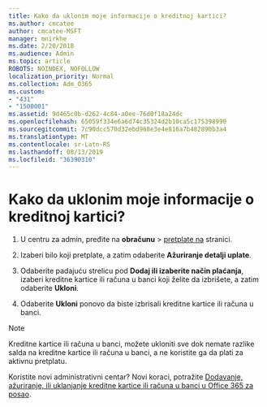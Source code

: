 ```yaml
---
title: Kako da uklonim moje informacije o kreditnoj kartici?
ms.author: cmcatee
author: cmcatee-MSFT
manager: mnirkhe
ms.date: 2/20/2018
ms.audience: Admin
ms.topic: article
ROBOTS: NOINDEX, NOFOLLOW
localization_priority: Normal
ms.collection: Adm_O365
ms.custom:
- "431"
- "1500001"
ms.assetid: 9d465c0b-d262-4c84-a0ee-76d0f18a24dc
ms.openlocfilehash: 65059f334e6a6d74c35324d2b10ca5c175398990
ms.sourcegitcommit: 7c90dcc570d32ebd968e3e4e816a7b482890b3a4
ms.translationtype: MT
ms.contentlocale: sr-Latn-RS
ms.lasthandoff: 08/13/2019
ms.locfileid: "36390310"
---
```

# <a name="how-do-i-remove-my-credit-card-information"></a>Kako da uklonim moje informacije o kreditnoj kartici?

1. U centru za admin, pređite na **obračunu** \> [pretplate na](https://go.microsoft.com/fwlink/p/?linkid=842054) stranici.

2. Izaberi bilo koji pretplate, a zatim odaberite **Ažuriranje detalji uplate**.

3. Odaberite padajuću strelicu pod **Dodaj ili izaberite način plaćanja**, izaberi kreditne kartice ili računa u banci koji želite da izbrišete, a zatim odaberite **Ukloni**.

4. Odaberite **Ukloni** ponovo da biste izbrisali kreditne kartice ili računa u banci.

> [!NOTE]
> Kreditne kartice ili računa u banci, možete ukloniti sve dok nemate razlike salda na kreditne kartice ili računa u banci, a ne koristite ga da plati za aktivnu pretplatu.

Koristite novi administrativni centar? Novi koraci, potražite [Dodavanje, ažuriranje, ili uklanjanje kreditne kartice ili računa u banci u Office 365 za posao](https://docs.microsoft.com/en-us/office365/admin/subscriptions-and-billing/add-update-or-remove-credit-card-or-bank-account).
